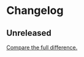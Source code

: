 # Changelog

## Unreleased

[Compare the full difference.](https://github.com/stustapay/stustapay/compare/v0.0.0...HEAD)
